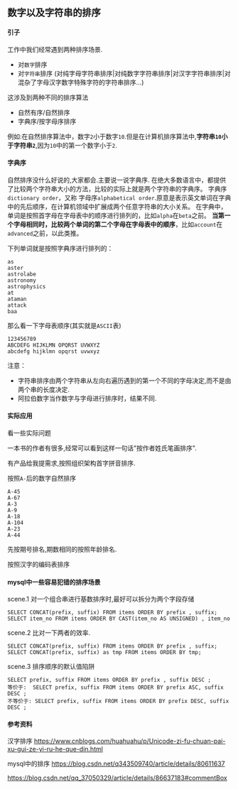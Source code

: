 ## 数字以及字符串的排序

#### 引子

工作中我们经常遇到两种排序场景.

 - 对`数字`排序
 - 对`字符串`排序 (对纯字母字符串排序|对纯数字字符串排序|对汉字字符串排序|对混杂了字母汉字数字特殊字符的字符串排序...)

这涉及到两种不同的排序算法

 - 自然有序/自然排序
 - 字典序/按字母序排序
 
例如:在自然排序算法中，数字`2`小于数字`10`.但是在计算机排序算法中,**字符串`10`小于字符串`2`**,因为`10`中的第一个数字小于`2`.

#### 字典序

自然排序没什么好说的,大家都会.主要说一说字典序.
在绝大多数语言中，都提供了比较两个字符串大小的方法，比较的实际上就是两个字符串的字典序。
字典序`dictionary order`，又称 字母序`alphabetical order`.原意是表示英文单词在字典中的先后顺序，在计算机领域中扩展成两个任意字符串的大小关系。
在字典中，单词是按照首字母在字母表中的顺序进行排列的，比如`alpha`在`beta`之前。
**当第一个字母相同时，比较两个单词的第二个字母在字母表中的顺序**，比如`account`在`advanced`之前，以此类推。

下列单词就是按照字典序进行排列的：

    as
    aster
    astrolabe
    astronomy
    astrophysics
    at
    ataman
    attack
    baa
    
那么看一下字母表顺序(其实就是`ASCII`表)
    
    123456789
    ABCDEFG HIJKLMN OPQRST UVWXYZ
    abcdefg hijklmn opqrst uvwxyz

注意：        
    
 - 字符串排序由两个字符串从左向右遍历遇到的第一个不同的字母决定,而不是由两个串的长度决定.
 - 阿拉伯数字当作数字与字母进行排序时，结果不同. 
 
#### 实际应用

看一些实际问题

一本书的作者有很多,经常可以看到这样一句话"按作者姓氏笔画排序".

有产品给我提需求,按照组织架构首字拼音排序.

按照`A-`后的数字自然排序
    
    A-45
    A-67
    A-3
    A-9
    A-18
    A-104
    A-23
    A-44

先按期号排名,期数相同的按照年龄排名.

按照汉字的编码表排序
    
#### mysql中一些容易犯错的排序场景    
    
scene.1 对一个组合串进行基数排序时,最好可以拆分为两个字段存储
    
    SELECT CONCAT(prefix, suffix) FROM items ORDER BY prefix , suffix;
    SELECT item_no FROM items ORDER BY CAST(item_no AS UNSIGNED) , item_no

scene.2 比对一下两者的效率.
    
    SELECT CONCAT(prefix, suffix) FROM items ORDER BY prefix , suffix;
    SELECT CONCAT(prefix, suffix) as tmp FROM items ORDER BY tmp; 
    
scene.3 排序顺序的默认值陷阱    

    SELECT prefix, suffix FROM items ORDER BY prefix , suffix DESC ;
    等价于:  SELECT prefix, suffix FROM items ORDER BY prefix ASC, suffix DESC ;
    不等价于: SELECT prefix, suffix FROM items ORDER BY prefix DESC, suffix DESC ;
 
#### 参考资料

汉字排序 https://www.cnblogs.com/huahuahu/p/Unicode-zi-fu-chuan-pai-xu-gui-ze-yi-ru-he-que-din.html

mysql中的排序 https://blog.csdn.net/q343509740/article/details/80611637

https://blog.csdn.net/qq_37050329/article/details/86637183#commentBox